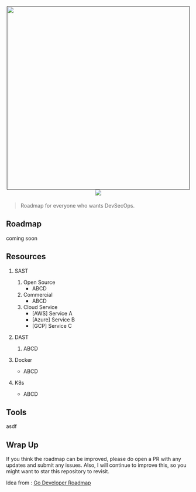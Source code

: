 <h1 align="center">
  <br>
  <a href=""><img src="https://user-images.githubusercontent.com/13212227/99404580-2374f000-292f-11eb-9348-284f24cca88c.png" alt="" width="500px;"></a>
  <br>
  <img src="https://img.shields.io/badge/PRs-welcome-blue"> 
</h1>

> Roadmap for everyone who wants DevSecOps.

## Roadmap
coming soon

## Resources
1. SAST
    1. Open Source
        - ABCD
    2. Commercial
        - ABCD
    3. Cloud Service
        - [AWS] Service A
        - [Azure] Service B
        - [GCP] Service C

2. DAST
    1. ABCD
    
3. Docker
    - ABCD
    
4. K8s
    - ABCD

## Tools
asdf

## Wrap Up
If you think the roadmap can be improved, please do open a PR with any updates and submit any issues. Also, I will continue to improve this, so you might want to star this repository to revisit.

Idea from : [Go Developer Roadmap](https://github.com/Alikhll/golang-developer-roadmap)

